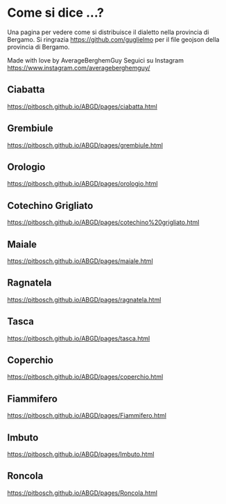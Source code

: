 # Come si dice ...? 
Una pagina per vedere come si distribuisce il dialetto nella provincia di Bergamo.
Si ringrazia https://github.com/guglielmo per il file geojson della provincia di Bergamo.

Made with love by AverageBerghemGuy
Seguici su Instagram https://www.instagram.com/averageberghemguy/

## Ciabatta
https://pitbosch.github.io/ABGD/pages/ciabatta.html
## Grembiule
https://pitbosch.github.io/ABGD/pages/grembiule.html
## Orologio
https://pitbosch.github.io/ABGD/pages/orologio.html
## Cotechino Grigliato
https://pitbosch.github.io/ABGD/pages/cotechino%20grigliato.html
## Maiale
https://pitbosch.github.io/ABGD/pages/maiale.html
## Ragnatela
https://pitbosch.github.io/ABGD/pages/ragnatela.html
## Tasca
https://pitbosch.github.io/ABGD/pages/tasca.html
## Coperchio
https://pitbosch.github.io/ABGD/pages/coperchio.html
## Fiammifero
https://pitbosch.github.io/ABGD/pages/Fiammifero.html
## Imbuto
https://pitbosch.github.io/ABGD/pages/Imbuto.html
## Roncola
https://pitbosch.github.io/ABGD/pages/Roncola.html

